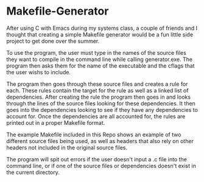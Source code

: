 # Makefile-Generator

After using C with Emacs during my systems class, a couple of friends and I
thought that creating a simple Makefile generator would be a fun little side
project to get done over the summer.

To use the program, the user must type in the names of the source files they
want to compile in the command line while calling generator.exe. The program
then asks them for the name of the executable and the cflags that the user
wishs to include.

The program then goes through these source files and creates a rule for each.
These rules contain the target for the rule as well as a linked list of
dependencies. After creating the rule the program then goes in and looks through
the lines of the source files looking for these dependencies. It then goes
into the dependencies looking to see if they have any dependencies to account
for. Once the dependencies are all accounted for, the rules are printed out
in a proper Makefile format.

The example Makefile included in this Repo shows an example of two different
source files being used, as well as headers that also rely on other headers
not included in the original source files.

The program will spit out errors if the user doesn't input a .c file into the
command line, or if one of the source files or dependencies doesn't exist in the
current directory.

